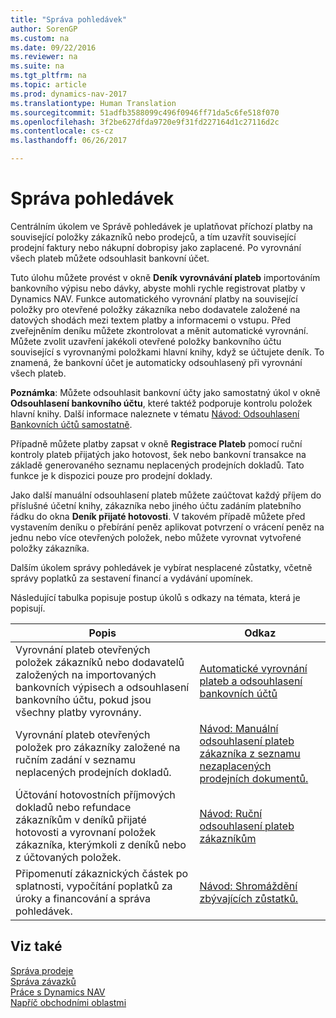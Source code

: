 ```yaml
---
title: "Správa pohledávek"
author: SorenGP
ms.custom: na
ms.date: 09/22/2016
ms.reviewer: na
ms.suite: na
ms.tgt_pltfrm: na
ms.topic: article
ms.prod: dynamics-nav-2017
ms.translationtype: Human Translation
ms.sourcegitcommit: 51adfb3588099c496f0946ff71da5c6fe518f070
ms.openlocfilehash: 3f2be627dfda9720e9f31fd227164d1c27116d2c
ms.contentlocale: cs-cz
ms.lasthandoff: 06/26/2017

---
```


# <a name="manage-receivables"></a>Správa pohledávek
Centrálním úkolem ve Správě pohledávek je uplatňovat příchozí platby na související položky zákazníků nebo prodejců, a tím uzavřít související prodejní faktury nebo nákupní dobropisy jako zaplacené. Po vyrovnání všech plateb můžete odsouhlasit bankovní účet.  

Tuto úlohu můžete provést v okně **Deník vyrovnávání plateb** importováním bankovního výpisu nebo dávky, abyste mohli rychle registrovat platby v Dynamics NAV. Funkce automatického vyrovnání platby na související položky pro otevřené položky zákazníka nebo dodavatele založené na datových shodách mezi textem platby a informacemi o vstupu. Před zveřejněním deníku můžete zkontrolovat a měnit automatické vyrovnání. Můžete zvolit uzavření jakékoli otevřené položky bankovního účtu související s vyrovnanými položkami hlavní knihy, když se účtujete deník. To znamená, že bankovní účet je automaticky odsouhlasený při vyrovnání všech plateb.

**Poznámka**:  Můžete odsouhlasit bankovní účty jako samostatný úkol v okně **Odsouhlasení bankovního účtu**, které taktéž podporuje kontrolu položek hlavní knihy.  Další informace naleznete v tématu [Návod: Odsouhlasení Bankovních účtů samostatně](bank-how-reconcile-bank-accounts-separately.md).

Případně můžete platby zapsat v okně **Registrace Plateb** pomocí ruční kontroly plateb přijatých jako hotovost, šek nebo bankovní transakce na základě generovaného seznamu neplacených prodejních dokladů. Tato funkce je k dispozici pouze pro prodejní doklady.

Jako další manuální odsouhlasení plateb můžete zaúčtovat každý příjem do příslušné účetní knihy, zákazníka nebo jiného účtu zadáním platebního řádku do okna **Deník přijaté hotovosti**. V takovém případě můžete před vystavením deníku o přebírání peněz aplikovat potvrzení o vrácení peněz na jednu nebo více otevřených položek, nebo můžete vyrovnat vytvořené položky zákazníka.

Dalším úkolem správy pohledávek je vybírat nesplacené zůstatky, včetně správy poplatků za sestavení financí a vydávání upomínek.

Následující tabulka popisuje postup úkolů s odkazy na témata, která je popisují.

|Popis |Odkaz |
|---|----|
|Vyrovnání plateb otevřených položek zákazníků nebo dodavatelů založených na importovaných bankovních výpisech a odsouhlasení bankovního účtu, pokud jsou všechny platby vyrovnány.|[Automatické vyrovnání plateb a odsouhlasení bankovních účtů](receivables-apply-payments-auto-reconcile-bank-accounts.md)|
|Vyrovnání plateb otevřených položek pro zákazníky založené na ručním zadání v seznamu neplacených prodejních dokladů. | [Návod: Manuální odsouhlasení plateb zákazníka z seznamu nezaplacených prodejních dokumentů.](receivables-how-reconcile-customer-payments-list-unpaid-sales-documents.md)|
|Účtování hotovostních příjmových dokladů nebo refundace zákazníkům v deníků přijaté hotovosti a vyrovnaní položek zákazníka, kterýmkoli z deníků nebo z účtovaných položek. | [Návod: Ruční odsouhlasení plateb zákazníkům](receivables-how-apply-sales-transactions-manually.md) |
|Připomenutí zákaznických částek po splatnosti, vypočítání poplatků za úroky a financování a správa pohledávek. | [Návod: Shromáždění zbývajících zůstatků.](receivables-collect-outstanding-balances.md) |

## <a name="see-also"></a>Viz také
[Správa prodeje](sales-manage-sales.md)  
[Správa závazků](payables-manage-payables.md)  
[Práce s Dynamics NAV](ui-work-product.md)  
[Napříč obchodními oblastmi](ui-across-business-areas.md)

